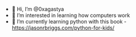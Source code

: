 - 👋 Hi, I’m @0xagastya
- 👀 I’m interested in learning how computers work
- 🌱 I’m currently learning python with this book - https://jasonrbriggs.com/python-for-kids/

<!---
0xagastya/0xagastya is a ✨ special ✨ repository because its `README.md` (this file) appears on your GitHub profile.
You can click the Preview link to take a look at your changes.
--->
